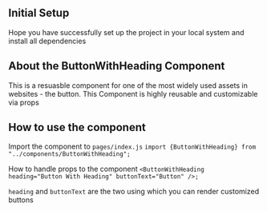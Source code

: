## Initial Setup
Hope you have successfully set up the project in your local system and install all dependencies

## About the ButtonWithHeading Component
This is a resuasble component for one of the most widely used assets in websites - the button. This Component is highly reusable and customizable via props

## How to use the component
Import the component to `pages/index.js`
`import {ButtonWithHeading} from "../components/ButtonWithHeading";`

How to handle props to the component
`<ButtonWithHeading heading="Button With Heading" buttonText="Button" />;`

`heading` and `buttonText` are the two using which you can render customized buttons
